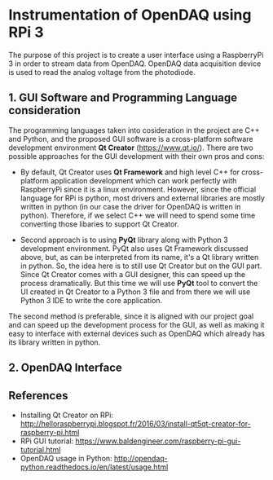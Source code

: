 # Instrumentation of OpenDAQ using RPi 3
The purpose of this project is to create a user interface using a RaspberryPi 3 in order to stream data from OpenDAQ. OpenDAQ data acquisition device is used to read the analog voltage from the photodiode.

## 1. GUI Software and Programming Language consideration
The programming languages taken into cosideration in the project are C++ and Python, and the proposed GUI software is a cross-platform software development environment **Qt Creator** (https://www.qt.io/). There are two possible approaches for the GUI development with their own pros and cons:
* By default, Qt Creator uses **Qt Framework** and high level C++ for cross-platform application development which can work perfectly with RaspberryPi since it is a linux environment. However, since the official language for RPi is python, most drivers and external libraries are mostly written in python (in our case the driver for OpenDAQ is written in python). Therefore, if we select C++ we will need to spend some time converting those libaries to support Qt Creator.

* Second approach is to using **PyQt** library along with Python 3 development environment. PyQt also uses Qt Framework discussed above, but, as can be interpreted from its name, it's a Qt library written in python. So, the idea here is to still use Qt Creator but on the GUI part. Since Qt Creator comes with a GUI designer, this can speed up the process dramatically. But this time we will use **PyQt** tool to convert the UI created in Qt Creator to a Python 3 file and from there we will use Python 3 IDE to write the core application.

The second method is preferable, since it is aligned with our project goal and can speed up the development process for the GUI, as well as making it easy to interface with external devices such as OpenDAQ which already has its library written in python.

## 2. OpenDAQ Interface

## References
* Installing Qt Creator on RPi: http://helloraspberrypi.blogspot.fr/2016/03/install-qt5qt-creator-for-raspberry-pi.html
* RPi GUI tutorial: https://www.baldengineer.com/raspberry-pi-gui-tutorial.html
* OpenDAQ usage in Python: http://opendaq-python.readthedocs.io/en/latest/usage.html
